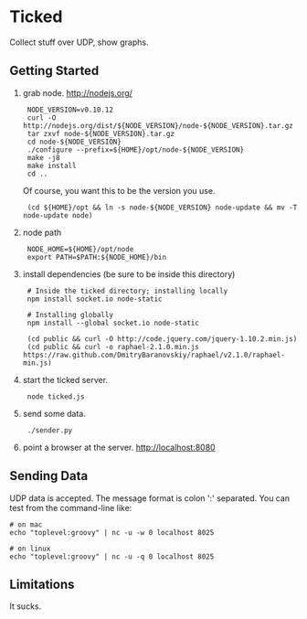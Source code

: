Ticked
======

Collect stuff over UDP, show graphs.

Getting Started
---------------

1. grab node. <http://nodejs.org/>

        NODE_VERSION=v0.10.12
        curl -O http://nodejs.org/dist/${NODE_VERSION}/node-${NODE_VERSION}.tar.gz
        tar zxvf node-${NODE_VERSION}.tar.gz
        cd node-${NODE_VERSION}
        ./configure --prefix=${HOME}/opt/node-${NODE_VERSION}
        make -j8
        make install
        cd ..

    Of course, you want this to be the version you use.

        (cd ${HOME}/opt && ln -s node-${NODE_VERSION} node-update && mv -T node-update node)

2. node path

        NODE_HOME=${HOME}/opt/node
        export PATH=$PATH:${NODE_HOME}/bin

3. install dependencies (be sure to be inside this directory)

	    # Inside the ticked directory; installing locally
        npm install socket.io node-static

        # Installing globally
        npm install --global socket.io node-static

        (cd public && curl -O http://code.jquery.com/jquery-1.10.2.min.js)
        (cd public && curl -o raphael-2.1.0.min.js https://raw.github.com/DmitryBaranovskiy/raphael/v2.1.0/raphael-min.js)

4. start the ticked server.

        node ticked.js

5. send some data.

        ./sender.py

6. point a browser at the server. <http://localhost:8080>

Sending Data
------------

UDP data is accepted. The message format is colon ':' separated. You can test from the command-line like:

    # on mac
    echo "toplevel:groovy" | nc -u -w 0 localhost 8025

    # on linux
    echo "toplevel:groovy" | nc -u -q 0 localhost 8025

Limitations
-----------

It sucks.
